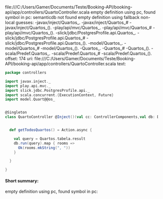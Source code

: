 file:///C:/Users/Gamer/Documents/Teste/Booking-API/booking-api/app/controllers/QuartoController.scala
empty definition using pc, found symbol in pc: 
semanticdb not found
empty definition using fallback
non-local guesses:
	 -javax/inject/Quartos_.
	 -javax/inject/Quartos_#
	 -javax/inject/Quartos_().
	 -play/api/mvc/Quartos_.
	 -play/api/mvc/Quartos_#
	 -play/api/mvc/Quartos_().
	 -slick/jdbc/PostgresProfile.api.Quartos_.
	 -slick/jdbc/PostgresProfile.api.Quartos_#
	 -slick/jdbc/PostgresProfile.api.Quartos_().
	 -model/Quartos_.
	 -model/Quartos_#
	 -model/Quartos_().
	 -Quartos_.
	 -Quartos_#
	 -Quartos_().
	 -scala/Predef.Quartos_.
	 -scala/Predef.Quartos_#
	 -scala/Predef.Quartos_().
offset: 174
uri: file:///C:/Users/Gamer/Documents/Teste/Booking-API/booking-api/app/controllers/QuartoController.scala
text:
```scala
package controllers

import javax.inject._
import play.api.mvc._
import slick.jdbc.PostgresProfile.api._
import scala.concurrent.{ExecutionContext, Future}
import model.Quart@@os_


@Singleton
class QuartoController @Inject()(val cc: ControllerComponents,val db: Database)(implicit ec: ExecutionContext) extends BaseController() {


  def getTodosQuartos() = Action.async {

    val query = Quartos.tabela.result
    db.run(query).map { rooms =>
      Ok(rooms.mkString(", "))
    }

  }

}

```


#### Short summary: 

empty definition using pc, found symbol in pc: 